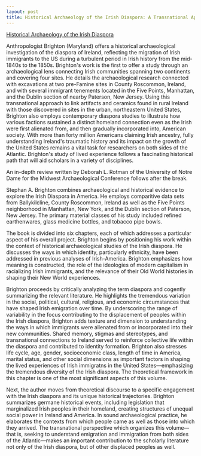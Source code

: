 ```yaml
---
layout: post
title: Historical Archaeology of the Irish Diaspora: A Transnational Approach
---
```


[Historical Archaeology of the Irish Diaspora](/images/historical_archaeology_of_the_irish_diaspora.jpg)

Anthropologist Brighton (Maryland) offers a historical archaeological investigation of the diaspora of Ireland, reflecting the migration of Irish immigrants to the US during a turbulent period in Irish history from the mid-1840s to the 1850s. Brighton's work is the first to offer a study through an archaeological lens connecting Irish communities spanning two continents and covering four sites. He  details the archaeological research connected with excavations at two pre-Famine sites in County Roscommon, Ireland, and with several immigrant tenements located in the Five Points, Manhattan, and the Dublin section of nearby Paterson, New Jersey. Using this transnational approach to link artifacts and ceramics found in rural Ireland with those discovered in sites in the urban, northeastern United States, Brighton also employs contemporary diaspora studies to illustrate how various factions sustained a distinct homeland connection even as the Irish were first alienated from, and then gradually incorporated into, American society. With more than forty million Americans claiming Irish ancestry, fully understanding Ireland's traumatic history and its impact on the growth of the United States remains a vital task for researchers on both sides of the Atlantic. Brighton's study of lived experience follows a fascinating historical path that will aid scholars in a variety of disciplines.

An in-depth review written by Deborah L. Rotman of the University of Notre Dame for the Midwest Archaeological Conference follows after the break.

<!--more-->

Stephan A. Brighton combines archaeological and historical evidence to explore the Irish Diaspora in America. He employs comparitive data sets from Ballykilcline, County Roscommon, Ireland as well as the Five Points neighborhood in Manhattan, New York, and the Dublin section of Paterson, New Jersey. The primary material classes of his study included refined earthenwares, glass medicine bottles, and tobacco pipe bowls.

The book is divided into six chapters, each of which addresses a particular aspect of his overall project. Brighton begins by positioning his work within the context of historical archaeological studies of the Irish diaspora. He discusses the ways in which identity, particularly ethnicity, have been addressed in previous analyses of Irish-America. Brighton emphasizes how meaning is constructed, the role of the ideologies of modern capitalism in racializing Irish immigrants, and the relevance of their Old World histories in shaping their New World experiences.

Brighton proceeds by critically analyzing the term diaspora and cogently summarizing the relevant literature. He highlights the tremendous variation in the social, political, cultural, religious, and economic circumstances that have shaped Irish emigration over time. By underscoring the range of variability in the focus contributing to the displacement of peoples within the Irish diaspora, Brighton adds texture and dimension to understanding the ways in which immigrants were alienated from or incorporated into their new communities. Shared memory, stigmas and stereotypes, and transnational connections to Ireland served to reinforce collective life within the diaspora and contributed to identity formation. Brighton also stresses life cycle, age, gender, socioeconomic class, length of time in America, marital status, and other social dimensions as important factors in shaping the lived experiences of Irish immigratns in the United States—emphasizing the tremendous diversity of the Irish diaspora. The theoretical framework in this chapter is one of the most significant aspects of this volume.

Next, the author moves from theoretical discourse to a specific engagement with the Irish diaspora and its unique historical trajectories. Brighton summarizes germane historical events, including legislation that marginalized Irish peoples in their homeland, creating structures of unequal social power in Ireland and America. In sound archaeological practice, he elaborates the contexts from which people came as well as those into which they arrived. The transnational perspective which organizes this volume—that is, seeking to understand emigration and immigration from both sides of the Atlantic—makes an important contribution to the scholarly literature not only of the Irish diaspora, but of other displaced peoples as well.

